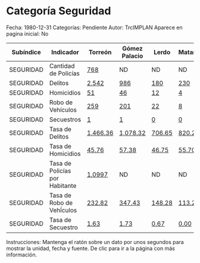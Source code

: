 Categoría Seguridad
=====

Fecha: 1980-12-31
Categorías: Pendiente
Autor: TrcIMPLAN
Aparece en pagina inicial: No

<table class="table table-bordered matriz">
<thead>
  <tr>
    <th>Subíndice</th>
    <th>Indicador</th>
    <th>Torreón</th>
    <th>Gómez Palacio</th>
    <th>Lerdo</th>
    <th>Matamoros</th>
    <th>La Laguna</th>
  </tr>
</thead>
<tbody>
  <tr>
    <td class="subindice color3">SEGURIDAD</td>
    <td class="indicador color3">Cantidad de Policías</td>
    <td class="derecha color3"><a class="vinculo" href="../indicadores-torreon/seguridad-cantidad-de-policias.html" data-toggle="tooltip" title="Cantidad, 2014-02-28, Ayuntamiento de Torreón">768</a></td>
    <td class="nd">ND</td>
    <td class="nd">ND</td>
    <td class="nd">ND</td>
    <td class="nd">ND</td>
  </tr>
  <tr>
    <td class="subindice color3">SEGURIDAD</td>
    <td class="indicador color3">Delitos</td>
    <td class="derecha color3"><a class="vinculo" href="../indicadores-torreon/seguridad-delitos.html" data-toggle="tooltip" title="Cantidad, 2014-06-30, Secretariado Ejecutivo del Sistema Nacional de Seguridad Pública">2,542</a></td>
    <td class="derecha color3"><a class="vinculo" href="../indicadores-gomez-palacio/seguridad-delitos.html" data-toggle="tooltip" title="Cantidad, 2014-06-30, Secretariado Ejecutivo del Sistema Nacional de Seguridad Pública">986</a></td>
    <td class="derecha color3"><a class="vinculo" href="../indicadores-lerdo/seguridad-delitos.html" data-toggle="tooltip" title="Cantidad, 2014-06-30, Secretariado Ejecutivo del Sistema Nacional de Seguridad Pública">180</a></td>
    <td class="derecha color3"><a class="vinculo" href="../indicadores-matamoros/seguridad-delitos.html" data-toggle="tooltip" title="Cantidad, 2014-06-30, Secretariado Ejecutivo del Sistema Nacional de Seguridad Pública">230</a></td>
    <td class="derecha color3"><a class="vinculo" href="../indicadores-la-laguna/seguridad-delitos.html" data-toggle="tooltip" title="Cantidad, 2014-06-30, Secretariado Ejecutivo del Sistema Nacional de Seguridad Pública">3,938</a></td>
  </tr>
  <tr>
    <td class="subindice color3">SEGURIDAD</td>
    <td class="indicador color3">Homicidios</td>
    <td class="derecha color3"><a class="vinculo" href="../indicadores-torreon/seguridad-homicidios.html" data-toggle="tooltip" title="Cantidad, 2014-06-30, Secretariado Ejecutivo del Sistema Nacional de Seguridad Pública">51</a></td>
    <td class="derecha color3"><a class="vinculo" href="../indicadores-gomez-palacio/seguridad-homicidios.html" data-toggle="tooltip" title="Cantidad, 2014-06-30, Secretariado Ejecutivo del Sistema Nacional de Seguridad Pública">46</a></td>
    <td class="derecha color3"><a class="vinculo" href="../indicadores-lerdo/seguridad-homicidios.html" data-toggle="tooltip" title="Cantidad, 2014-06-30, Secretariado Ejecutivo del Sistema Nacional de Seguridad Pública">12</a></td>
    <td class="derecha color3"><a class="vinculo" href="../indicadores-matamoros/seguridad-homicidios.html" data-toggle="tooltip" title="Cantidad, 2014-06-30, Secretariado Ejecutivo del Sistema Nacional de Seguridad Pública">4</a></td>
    <td class="derecha color3"><a class="vinculo" href="../indicadores-la-laguna/seguridad-homicidios.html" data-toggle="tooltip" title="Cantidad, 2014-06-30, Secretariado Ejecutivo del Sistema Nacional de Seguridad Pública">113</a></td>
  </tr>
  <tr>
    <td class="subindice color3">SEGURIDAD</td>
    <td class="indicador color3">Robo de Vehículos</td>
    <td class="derecha color3"><a class="vinculo" href="../indicadores-torreon/seguridad-robo-de-vehiculos.html" data-toggle="tooltip" title="Cantidad, 2014-06-30, Secretariado Ejecutivo del Sistema Nacional de Seguridad Pública">259</a></td>
    <td class="derecha color3"><a class="vinculo" href="../indicadores-gomez-palacio/seguridad-robo-de-vehiculos.html" data-toggle="tooltip" title="Cantidad, 2014-06-30, Secretariado Ejecutivo del Sistema Nacional de Seguridad Pública">201</a></td>
    <td class="derecha color3"><a class="vinculo" href="../indicadores-lerdo/seguridad-robo-de-vehiculos.html" data-toggle="tooltip" title="Cantidad, 2014-06-30, Secretariado Ejecutivo del Sistema Nacional de Seguridad Pública">22</a></td>
    <td class="derecha color3"><a class="vinculo" href="../indicadores-matamoros/seguridad-robo-de-vehiculos.html" data-toggle="tooltip" title="Cantidad, 2014-06-30, Secretariado Ejecutivo del Sistema Nacional de Seguridad Pública">8</a></td>
    <td class="derecha color3"><a class="vinculo" href="../indicadores-la-laguna/seguridad-robo-de-vehiculos.html" data-toggle="tooltip" title="Cantidad, 2014-06-30, Secretariado Ejecutivo del Sistema Nacional de Seguridad Pública">490</a></td>
  </tr>
  <tr>
    <td class="subindice color3">SEGURIDAD</td>
    <td class="indicador color3">Secuestros</td>
    <td class="derecha color3"><a class="vinculo" href="../indicadores-torreon/seguridad-secuestros.html" data-toggle="tooltip" title="Cantidad, 2014-06-30, Secretariado Ejecutivo del Sistema Nacional de Seguridad Pública">1</a></td>
    <td class="derecha color3"><a class="vinculo" href="../indicadores-gomez-palacio/seguridad-secuestros.html" data-toggle="tooltip" title="Cantidad, 2014-06-30, Secretariado Ejecutivo del Sistema Nacional de Seguridad Pública">1</a></td>
    <td class="derecha color3"><a class="vinculo" href="../indicadores-lerdo/seguridad-secuestros.html" data-toggle="tooltip" title="Cantidad, 2014-06-30, Secretariado Ejecutivo del Sistema Nacional de Seguridad Pública">0</a></td>
    <td class="derecha color3"><a class="vinculo" href="../indicadores-matamoros/seguridad-secuestros.html" data-toggle="tooltip" title="Cantidad, 2014-06-30, Secretariado Ejecutivo del Sistema Nacional de Seguridad Pública">0</a></td>
    <td class="derecha color3"><a class="vinculo" href="../indicadores-la-laguna/seguridad-secuestros.html" data-toggle="tooltip" title="Cantidad, 2014-06-30, Secretariado Ejecutivo del Sistema Nacional de Seguridad Pública">2</a></td>
  </tr>
  <tr>
    <td class="subindice color3">SEGURIDAD</td>
    <td class="indicador color3">Tasa de Delitos</td>
    <td class="derecha color3"><a class="vinculo" href="../indicadores-torreon/seguridad-tasa-de-delitos.html" data-toggle="tooltip" title="Cantidad, 2013-12-31, SNSP">1,466.36</a></td>
    <td class="derecha color3"><a class="vinculo" href="../indicadores-gomez-palacio/seguridad-tasa-de-delitos.html" data-toggle="tooltip" title="Cantidad, 2013-12-31, SNSP">1,078.32</a></td>
    <td class="derecha color3"><a class="vinculo" href="../indicadores-lerdo/seguridad-tasa-de-delitos.html" data-toggle="tooltip" title="Cantidad, 2013-12-31, SNSP">706.65</a></td>
    <td class="derecha color3"><a class="vinculo" href="../indicadores-matamoros/seguridad-tasa-de-delitos.html" data-toggle="tooltip" title="Cantidad, 2013-12-31, SNSP">820.27</a></td>
    <td class="derecha color3"><a class="vinculo" href="../indicadores-la-laguna/seguridad-tasa-de-delitos.html" data-toggle="tooltip" title="Cantidad, 2013-12-31, SNSP">1,216.77</a></td>
  </tr>
  <tr>
    <td class="subindice color3">SEGURIDAD</td>
    <td class="indicador color3">Tasa de Homicidios</td>
    <td class="derecha color3"><a class="vinculo" href="../indicadores-torreon/seguridad-tasa-de-homicidios.html" data-toggle="tooltip" title="Por cada 100 mil, 2013-12-31, SNSP">45.76</a></td>
    <td class="derecha color3"><a class="vinculo" href="../indicadores-gomez-palacio/seguridad-tasa-de-homicidios.html" data-toggle="tooltip" title="Por cada 100 mil, 2013-12-31, SNSP">57.38</a></td>
    <td class="derecha color3"><a class="vinculo" href="../indicadores-lerdo/seguridad-tasa-de-homicidios.html" data-toggle="tooltip" title="Por cada 100 mil, 2013-12-31, SNSP">46.75</a></td>
    <td class="derecha color3"><a class="vinculo" href="../indicadores-matamoros/seguridad-tasa-de-homicidios.html" data-toggle="tooltip" title="Por cada 100 mil, 2013-12-31, SNSP">55.70</a></td>
    <td class="derecha color3"><a class="vinculo" href="../indicadores-la-laguna/seguridad-tasa-de-homicidios.html" data-toggle="tooltip" title="Por cada 100 mil, 2013-12-31, SNSP">49.88</a></td>
  </tr>
  <tr>
    <td class="subindice color3">SEGURIDAD</td>
    <td class="indicador color3">Tasa de Policías por Habitante</td>
    <td class="derecha color3"><a class="vinculo" href="../indicadores-torreon/seguridad-tasa-de-policias-por-habitante.html" data-toggle="tooltip" title="Por cada mil, 2014-02-28, Ayuntamiento de Torreón">1.0997</a></td>
    <td class="nd">ND</td>
    <td class="nd">ND</td>
    <td class="nd">ND</td>
    <td class="nd">ND</td>
  </tr>
  <tr>
    <td class="subindice color3">SEGURIDAD</td>
    <td class="indicador color3">Tasa de Robo de VehÍculos</td>
    <td class="derecha color3"><a class="vinculo" href="../indicadores-torreon/seguridad-tasa-de-robo-de-vehiculos.html" data-toggle="tooltip" title="Por cada 100 mil, 2013-12-31, SNSP">232.82</a></td>
    <td class="derecha color3"><a class="vinculo" href="../indicadores-gomez-palacio/seguridad-tasa-de-robo-de-vehiculos.html" data-toggle="tooltip" title="Por cada 100 mil, 2013-12-31, SNSP">347.43</a></td>
    <td class="derecha color3"><a class="vinculo" href="../indicadores-lerdo/seguridad-tasa-de-robo-de-vehiculos.html" data-toggle="tooltip" title="Por cada 100 mil, 2013-12-31, SNSP">148.28</a></td>
    <td class="derecha color3"><a class="vinculo" href="../indicadores-matamoros/seguridad-tasa-de-robo-de-vehiculos.html" data-toggle="tooltip" title="Por cada 100 mil, 2013-12-31, SNSP">113.20</a></td>
    <td class="derecha color3"><a class="vinculo" href="../indicadores-la-laguna/seguridad-tasa-de-robo-de-vehiculos.html" data-toggle="tooltip" title="Por cada 100 mil, 2013-12-31, SNSP">243.56</a></td>
  </tr>
  <tr>
    <td class="subindice color3">SEGURIDAD</td>
    <td class="indicador color3">Tasa de Secuestro</td>
    <td class="derecha color3"><a class="vinculo" href="../indicadores-torreon/seguridad-tasa-de-secuestro.html" data-toggle="tooltip" title="Por cada 100 mil, 2013-12-31, SNSP">1.63</a></td>
    <td class="derecha color3"><a class="vinculo" href="../indicadores-gomez-palacio/seguridad-tasa-de-secuestro.html" data-toggle="tooltip" title="Por cada 100 mil, 2013-12-31, SNSP">1.73</a></td>
    <td class="derecha color3"><a class="vinculo" href="../indicadores-lerdo/seguridad-tasa-de-secuestro.html" data-toggle="tooltip" title="Por cada 100 mil, 2013-12-31, SNSP">0.67</a></td>
    <td class="derecha color3"><a class="vinculo" href="../indicadores-matamoros/seguridad-tasa-de-secuestro.html" data-toggle="tooltip" title="Por cada 100 mil, 2013-12-31, SNSP">0.00</a></td>
    <td class="derecha color3"><a class="vinculo" href="../indicadores-la-laguna/seguridad-tasa-de-secuestro.html" data-toggle="tooltip" title="Por cada 100 mil, 2013-12-31, SNSP">1.40</a></td>
  </tr>
</tbody>
</table>
<p class="instrucciones">Instrucciones: Mantenga el ratón sobre un dato por unos segundos para mostrar la unidad, fecha y fuente. De clic para ir a la página con más información.</p>